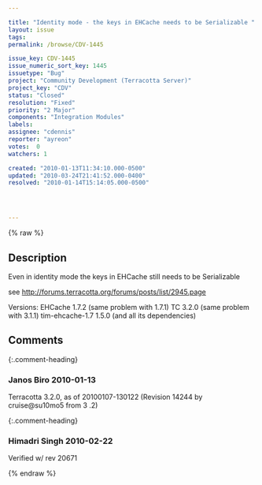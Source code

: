 ```yaml
---

title: "Identity mode - the keys in EHCache needs to be Serializable "
layout: issue
tags: 
permalink: /browse/CDV-1445

issue_key: CDV-1445
issue_numeric_sort_key: 1445
issuetype: "Bug"
project: "Community Development (Terracotta Server)"
project_key: "CDV"
status: "Closed"
resolution: "Fixed"
priority: "2 Major"
components: "Integration Modules"
labels: 
assignee: "cdennis"
reporter: "ayreon"
votes:  0
watchers: 1

created: "2010-01-13T11:34:10.000-0500"
updated: "2010-03-24T21:41:52.000-0400"
resolved: "2010-01-14T15:14:05.000-0500"




---
```


{% raw %}

## Description

<div markdown="1" class="description">

Even in identity mode the keys in EHCache still needs to be Serializable

see 
http://forums.terracotta.org/forums/posts/list/2945.page


Versions:
EHCache 1.7.2 (same problem with 1.7.1)
TC 3.2.0 (same problem with 3.1.1)
tim-ehcache-1.7 1.5.0 (and all its dependencies)

</div>

## Comments


{:.comment-heading}
### **Janos Biro** <span class="date">2010-01-13</span>

<div markdown="1" class="comment">

Terracotta 3.2.0, as of 20100107-130122 (Revision 14244 by cruise@su10mo5 from 3 .2) 

</div>


{:.comment-heading}
### **Himadri Singh** <span class="date">2010-02-22</span>

<div markdown="1" class="comment">

Verified w/ rev 20671


</div>



{% endraw %}
